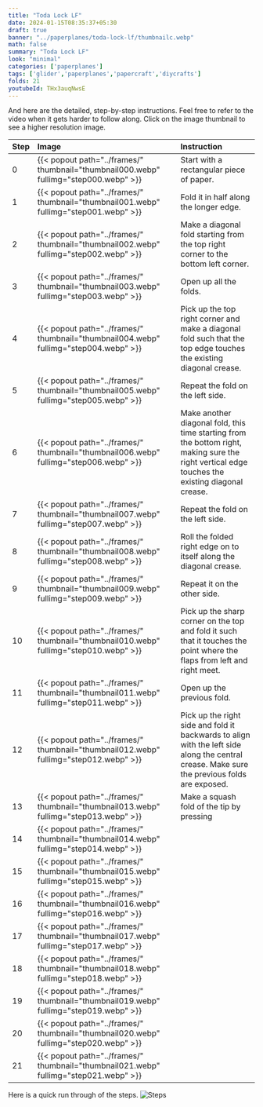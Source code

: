 ```yaml
---
title: "Toda Lock LF"
date: 2024-01-15T08:35:37+05:30
draft: true
banner: "../paperplanes/toda-lock-lf/thumbnailc.webp"
math: false
summary: "Toda Lock LF"
look: "minimal"
categories: ['paperplanes']
tags: ['glider','paperplanes','papercraft','diycrafts']
folds: 21
youtubeId: THx3auqNwsE
---
```



And here are the detailed, step-by-step instructions. Feel free to refer to the video when it gets harder to follow along. Click on the image thumbnail to see a higher resolution image. 

|Step|Image|Instruction|
|:-|:-|:------|
|0| {{< popout path="../frames/" thumbnail="thumbnail000.webp" fullimg="step000.webp" >}} | Start with a rectangular piece of paper. |
|1| {{< popout path="../frames/" thumbnail="thumbnail001.webp" fullimg="step001.webp" >}} | Fold it in half along the longer edge. |
|2| {{< popout path="../frames/" thumbnail="thumbnail002.webp" fullimg="step002.webp" >}} | Make a diagonal fold starting from the top right corner to the bottom left corner. |
|3| {{< popout path="../frames/" thumbnail="thumbnail003.webp" fullimg="step003.webp" >}} | Open up all the folds. |
|4| {{< popout path="../frames/" thumbnail="thumbnail004.webp" fullimg="step004.webp" >}} | Pick up the top right corner and make a diagonal fold such that the top edge touches the existing diagonal crease.  |
|5| {{< popout path="../frames/" thumbnail="thumbnail005.webp" fullimg="step005.webp" >}} | Repeat the fold on the left side. |
|6| {{< popout path="../frames/" thumbnail="thumbnail006.webp" fullimg="step006.webp" >}} | Make another diagonal fold, this time starting from the bottom right, making sure the right vertical edge touches the existing diagonal crease. |
|7| {{< popout path="../frames/" thumbnail="thumbnail007.webp" fullimg="step007.webp" >}} | Repeat the fold on the left side. |
|8| {{< popout path="../frames/" thumbnail="thumbnail008.webp" fullimg="step008.webp" >}} | Roll the folded right edge on to itself along the diagonal crease. |
|9| {{< popout path="../frames/" thumbnail="thumbnail009.webp" fullimg="step009.webp" >}} | Repeat it on the other side. |
|10| {{< popout path="../frames/" thumbnail="thumbnail010.webp" fullimg="step010.webp" >}} | Pick up the sharp corner on the top and fold it such that it touches the point where the flaps from left and right meet. |
|11| {{< popout path="../frames/" thumbnail="thumbnail011.webp" fullimg="step011.webp" >}} | Open up the previous fold. |
|12| {{< popout path="../frames/" thumbnail="thumbnail012.webp" fullimg="step012.webp" >}} | Pick up the right side and fold it backwards to align with the left side along the central crease. Make sure the previous folds are exposed. |
|13| {{< popout path="../frames/" thumbnail="thumbnail013.webp" fullimg="step013.webp" >}} | Make a squash fold of the tip by pressing  |
|14| {{< popout path="../frames/" thumbnail="thumbnail014.webp" fullimg="step014.webp" >}} |  |
|15| {{< popout path="../frames/" thumbnail="thumbnail015.webp" fullimg="step015.webp" >}} |  |
|16| {{< popout path="../frames/" thumbnail="thumbnail016.webp" fullimg="step016.webp" >}} |  |
|17| {{< popout path="../frames/" thumbnail="thumbnail017.webp" fullimg="step017.webp" >}} |  |
|18| {{< popout path="../frames/" thumbnail="thumbnail018.webp" fullimg="step018.webp" >}} |  |
|19| {{< popout path="../frames/" thumbnail="thumbnail019.webp" fullimg="step019.webp" >}} |  |
|20| {{< popout path="../frames/" thumbnail="thumbnail020.webp" fullimg="step020.webp" >}} |  |
|21| {{< popout path="../frames/" thumbnail="thumbnail021.webp" fullimg="step021.webp" >}} |  |

Here is a quick run through of the steps. 
![Steps](../frames/steps_thumbnail.gif)
